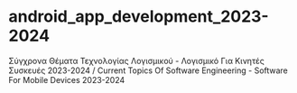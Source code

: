 # android_app_development_2023-2024
Σύγχρονα Θέματα Τεχνολογίας Λογισμικού - Λογισμικό Για Κινητές Συσκευές 2023-2024 / Current Topics Of Software Engineering - Software For Mobile Devices 2023-2024
